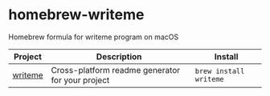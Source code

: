 # homebrew-writeme
Homebrew formula for writeme program on macOS

<!-- project_table_start -->
| Project                                               | Description                                      | Install                |
| ----------------------------------------------------- | ------------------------------------------------ | ---------------------- |
| [writeme](https://github.com/writeme-project/writeme) | Cross-platform readme generator for your project | `brew install writeme` |
<!-- project_table_end -->
